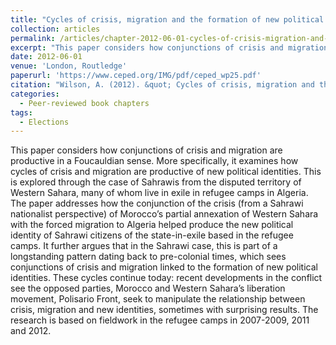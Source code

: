 ```yaml
---
title: "Cycles of crisis, migration and the formation of new political identities in Western Sahara."
collection: articles
permalink: /articles/chapter-2012-06-01-cycles-of-crisis-migration-and-the-formation-of-new-political identities in Western Sahara
excerpt: "This paper considers how conjunctions of crisis and migration are productive in a Foucauldian sense."
date: 2012-06-01
venue: 'London, Routledge'
paperurl: 'https://www.ceped.org/IMG/pdf/ceped_wp25.pdf'
citation: "Wilson, A. (2012). &quot; Cycles of crisis, migration and the formation of new political identities in Western Sahara. &quot; In Pérouse de Montclos et al. (eds) <i> Crises et migrations dans les pays du sud (Paris, L'Harmattan), pp. 79-105. (available as a working paper) .   </i>."
categories:
  - Peer-reviewed book chapters
tags:
  - Elections
---
```


This paper considers how conjunctions of crisis and migration are productive in a Foucauldian sense. More specifically, it examines how cycles of crisis and migration are productive of new political identities. This is explored through the case of Sahrawis from the disputed territory of Western Sahara, many of whom live in exile in refugee camps in Algeria. The paper addresses how the conjunction of the crisis (from a Sahrawi nationalist perspective) of Morocco’s partial annexation of Western Sahara with the forced migration to Algeria helped produce the new political identity of Sahrawi citizens of the state-in-exile based in the refugee camps. It further argues that in the Sahrawi case, this is part of a longstanding pattern dating back to pre-colonial times, which sees conjunctions of crisis and migration linked to the formation of new political identities. These cycles continue today: recent developments in the conflict see the opposed parties, Morocco and Western Sahara’s liberation movement, Polisario Front, seek to manipulate the relationship between crisis, migration and new identities, sometimes with surprising results. The research is based on fieldwork in the refugee camps in 2007-2009, 2011 and 2012.
